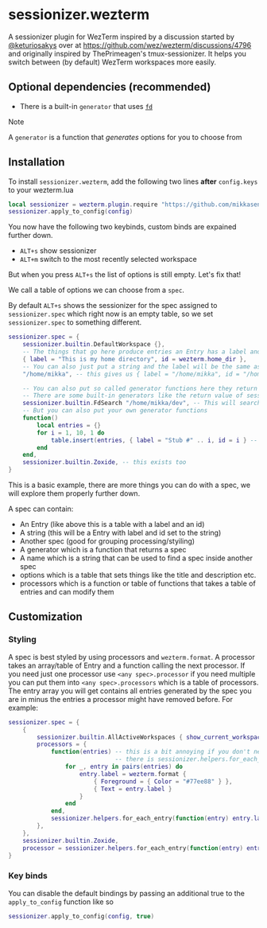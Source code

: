 # sessionizer.wezterm
A sessionizer plugin for WezTerm inspired by a discussion started by [@keturiosakys](https://github.com/keturiosakys) over at https://github.com/wez/wezterm/discussions/4796 and originally inspired by ThePrimeagen's tmux-sessionizer. It helps you switch between (by default) WezTerm workspaces more easily.

## Optional dependencies (recommended)
* There is a built-in `generator` that uses [`fd`](https://github.com/sharkdp/fd)

> [!NOTE]
> A `generator` is a function that _generates_ options for you to choose from

## Installation
To install `sessionizer.wezterm`, add the following two lines __after__ `config.keys` to your wezterm.lua
```lua
local sessionizer = wezterm.plugin.require "https://github.com/mikkasendke/sessionizer.wezterm"
sessionizer.apply_to_config(config)
```
You now have the following two keybinds, custom binds are expained further down.
 * `ALT+s` show sessionizer
 * `ALT+m` switch to the most recently selected workspace

But when you press `ALT+s` the list of options is still empty. Let's fix that!

We call a table of options we can choose from a `spec`.

By default `ALT+s` shows the sessionizer for the spec assigned to `sessionizer.spec` which right now is an empty table, so we set `sessionizer.spec` to something different.
```lua
sessionizer.spec = {
    sessionizer.builtin.DefaultWorkspace {},
    -- The things that go here produce entries an Entry has a label and an id, by default the id is assumed to be a path.
    { label = "This is my home directory", id = wezterm.home_dir },
    -- You can also just put a string and the label will be the same as the path.
    "/home/mikka", -- this gives us { label = "/home/mikka", id = "/home/mikka" }

    -- You can also put so called generator functions here they return a table of entries
    -- There are some built-in generators like the return value of sessionizer.FdSearch
    sessionizer.builtin.FdSearch "/home/mikka/dev", -- This will search for git repositories in the specified directory
    -- But you can also put your own generator functions
    function()
        local entries = {}
        for i = 1, 10, 1 do
            table.insert(entries, { label = "Stub #" .. i, id = i } -- Note that i as the path for the workspace won't work 
        end
    end,
    sessionizer.builtin.Zoxide, -- this exists too
}
```
This is a basic example, there are more things you can do with a spec, we will explore them properly further down.

A spec can contain:
* An Entry (like above this is a table with a label and an id)
* A string (this will be a Entry with label and id set to the string)
* Another spec (good for grouping processing/styiling)
* A generator which is a function that returns a spec
* A name which is a string that can be used to find a spec inside another spec
* options which is a table that sets things like the title and description etc.
* processors which is a function or table of functions that takes a table of entries and can modify them

## Customization
### Styling
A spec is best styled by using processors and `wezterm.format`. A processor takes an array/table of Entry and a function calling the next processor.
If you need just one processor use `<any spec>.processor` if you need multiple you can put them into `<any spec>.processors` which is a table of processors.
The entry array you will get contains all entries generated by the spec you are in minus the entries a processor might have removed before.
For example:

```lua
sessionizer.spec = {
    {
        sessionizer.builtin.AllActiveWorkspaces { show_current_workspace = true, show_default_workspace = false, },
        processors = {
            function(entries) -- this is a bit annoying if you don't need the context of other entries so just
                              -- there is sessionizer.helpers.for_each_entry which is shown below
                for _, entry in pairs(entries) do
                    entry.label = wezterm.format {
                        { Foreground = { Color = "#77ee88" } },
                        { Text = entry.label }
                    }
                end
            end,
            sessionizer.helpers.for_each_entry(function(entry) entry.label = "active: " .. entry.label end),
        },
    },
    sessionizer.builtin.Zoxide,
    processor = sessionizer.helpers.for_each_entry(function(entry) entry.label = entry.label:gsub(wezterm.home_dir, "~") end)
}
```
### Key binds
You can disable the default bindings by passing an additional true to the `apply_to_config` function like so
```lua
sessionizer.apply_to_config(config, true)
```
